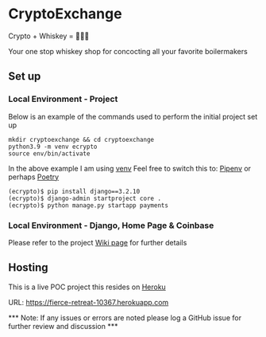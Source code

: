 # CryptoExchange

Crypto + Whiskey = 🚀🚀🚀

Your one stop whiskey shop for concocting all your favorite boilermakers


## Set up

### Local Environment - Project

Below is an example of the commands used to perform the initial project set up

```shell
mkdir cryptoexchange && cd cryptoexchange
python3.9 -m venv ecrypto
source env/bin/activate
```

In the above example I am using [venv](https://docs.python.org/3/library/venv.html#module-venv)
Feel free to switch this to: [Pipenv](https://pipenv.pypa.io/en/latest/) or perhaps [Poetry](https://python-poetry.org/)

```shell
(ecrypto)$ pip install django==3.2.10
(ecrypto)$ django-admin startproject core .
(ecrypto)$ python manage.py startapp payments
```

### Local Environment - Django, Home Page & Coinbase

Please refer to the project [Wiki page](https://github.com/endk17/cryptoexchange/wiki) for further details


## Hosting

This is a live POC project this resides on [Heroku](https://www.heroku.com/)

URL: https://fierce-retreat-10367.herokuapp.com


*** Note: If any issues or errors are noted please log a GitHub issue for further review and discussion *** 